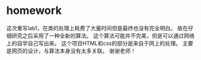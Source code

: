 # homework
这次重写lab1，在类的处理上耗费了大量时间但是最终也没有完全明白。
故在仔细研究之后采用了一种全新的算法。
这个算法可能并不完美，但是可以通过网络上的自学自己写出来。
这个项目HTML和css的部分是来自于网上的处理。
主要是网页的设计，与算法本身没有太多关联。
谢谢老师！

